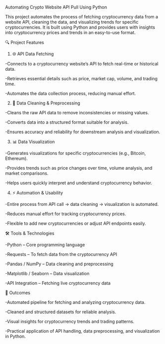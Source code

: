 Automating Crypto Website API Pull Using Python

This project automates the process of fetching cryptocurrency data from a website API, cleaning the data, and visualizing trends for specific cryptocurrencies. It is built using Python and provides users with insights into cryptocurrency prices and trends in an easy-to-use format.

🔍 Project Features
1. 🌐 API Data Fetching

-Connects to a cryptocurrency website’s API to fetch real-time or historical data.

-Retrieves essential details such as price, market cap, volume, and trading time.

-Automates the data collection process, reducing manual effort.

2. 🧹 Data Cleaning & Preprocessing

-Cleans the raw API data to remove inconsistencies or missing values.

-Converts data into a structured format suitable for analysis.

-Ensures accuracy and reliability for downstream analysis and visualization.

3. 📊 Data Visualization

-Generates visualizations for specific cryptocurrencies (e.g., Bitcoin, Ethereum).

-Provides trends such as price changes over time, volume analysis, and market comparisons.

-Helps users quickly interpret and understand cryptocurrency behavior.

4. ⚡ Automation & Usability

-Entire process from API call → data cleaning → visualization is automated.

-Reduces manual effort for tracking cryptocurrency prices.

-Flexible to add new cryptocurrencies or adjust API endpoints easily.

🛠️ Tools & Technologies

-Python – Core programming language

-Requests – To fetch data from the cryptocurrency API

-Pandas / NumPy – Data cleaning and preprocessing

-Matplotlib / Seaborn – Data visualization

-API Integration – Fetching live cryptocurrency data

🚀 Outcomes

-Automated pipeline for fetching and analyzing cryptocurrency data.

-Cleaned and structured datasets for reliable analysis.

-Visual insights for cryptocurrency trends and trading patterns.

-Practical application of API handling, data preprocessing, and visualization in Python.
